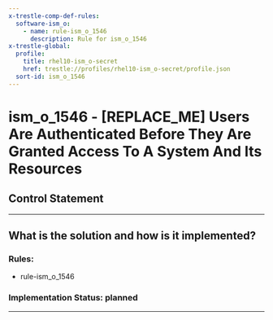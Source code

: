 ```yaml
---
x-trestle-comp-def-rules:
  software-ism_o:
    - name: rule-ism_o_1546
      description: Rule for ism_o_1546
x-trestle-global:
  profile:
    title: rhel10-ism_o-secret
    href: trestle://profiles/rhel10-ism_o-secret/profile.json
  sort-id: ism_o_1546
---
```


# ism_o_1546 - \[REPLACE_ME\] Users Are Authenticated Before They Are Granted Access To A System And Its Resources

## Control Statement

______________________________________________________________________

## What is the solution and how is it implemented?

<!-- For implementation status enter one of: implemented, partial, planned, alternative, not-applicable -->

<!-- Note that the list of rules under ### Rules: is read-only and changes will not be captured after assembly to JSON -->

<!-- Add control implementation description here for control: ism_o_1546 -->

### Rules:

  - rule-ism_o_1546

### Implementation Status: planned

______________________________________________________________________
